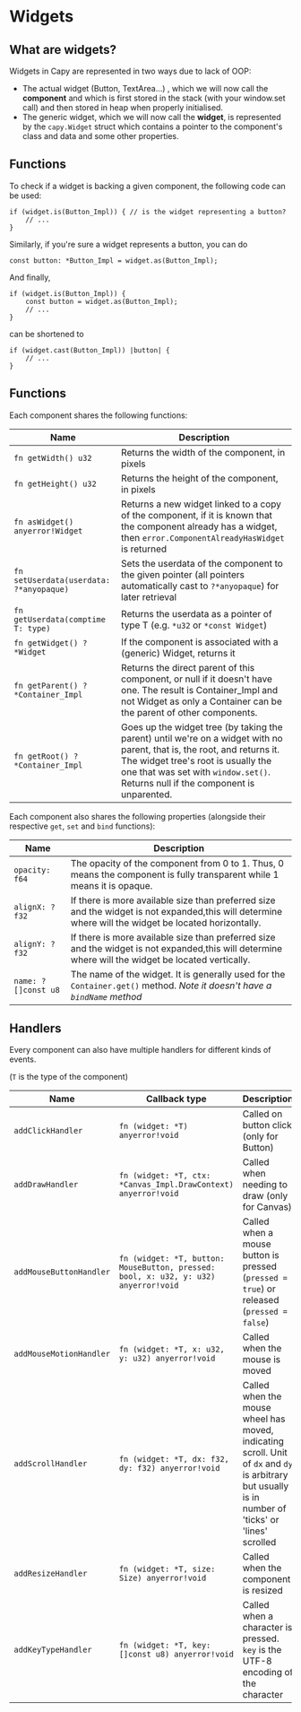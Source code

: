# Widgets
## What are widgets?

Widgets in Capy are represented in two ways due to lack of OOP:
- The actual widget (Button, TextArea...) , which we will now call the **component** and which is first stored in the stack (with your window.set call) and then stored in heap when properly initialised.
- The generic widget, which we will now call the **widget**, is represented by the `capy.Widget` struct which contains a pointer to the component's class and data and some other properties.

## Functions

To check if a widget is backing a given component, the following code can be used:
```zig
if (widget.is(Button_Impl)) { // is the widget representing a button?
    // ...
}
```

Similarly, if you're sure a widget represents a button, you can do
```zig
const button: *Button_Impl = widget.as(Button_Impl);
```

And finally,
```zig
if (widget.is(Button_Impl)) {
    const button = widget.as(Button_Impl);
    // ...
}
```
can be shortened to
```zig
if (widget.cast(Button_Impl)) |button| {
    // ...
}
```

## Functions
Each component shares the following functions:

Name | Description
---- | -----------
`fn getWidth() u32` | Returns the width of the component, in pixels
`fn getHeight() u32` | Returns the height of the component, in pixels
`fn asWidget() anyerror!Widget` | Returns a new widget linked to a copy of the component, if it is known that the component already has a widget, then `error.ComponentAlreadyHasWidget` is returned
`fn setUserdata(userdata: ?*anyopaque)` | Sets the userdata of the component to the given pointer (all pointers automatically cast to `?*anyopaque`) for later retrieval
`fn getUserdata(comptime T: type)` | Returns the userdata as a pointer of type T (e.g. `*u32` or `*const Widget`)
`fn getWidget() ?*Widget` | If the component is associated with a (generic) Widget, returns it
`fn getParent() ?*Container_Impl` | Returns the direct parent of this component, or null if it doesn't have one. The result is Container_Impl and not Widget as only a Container can be the parent of other components.
`fn getRoot() ?*Container_Impl` | Goes up the widget tree (by taking the parent) until we're on a widget with no parent, that is, the root, and returns it. The widget tree's root is usually the one that was set with `window.set()`. Returns null if the component is unparented.

Each component also shares the following properties (alongside their respective `get`, `set` and `bind` functions):

Name | Description
---- | -----------
`opacity: f64` | The opacity of the component from 0 to 1. Thus, 0 means the component is fully transparent while 1 means it is opaque.
`alignX: ?f32` | If there is more available size than preferred size and the widget is not expanded,this will determine where will the widget be located horizontally.
`alignY: ?f32` | If there is more available size than preferred size and the widget is not expanded,this will determine where will the widget be located vertically.
`name: ?[]const u8` | The name of the widget. It is generally used for the `Container.get()` method. *Note it doesn't have a `bindName` method*

## Handlers
Every component can also have multiple handlers for different kinds of events.

(`T` is the type of the component)

Name | Callback type | Description
---- | ------------- | -----------
`addClickHandler` | `fn (widget: *T) anyerror!void` | Called on button click (only for Button)
`addDrawHandler` | `fn (widget: *T, ctx: *Canvas_Impl.DrawContext) anyerror!void` | Called when needing to draw (only for Canvas)
`addMouseButtonHandler` | `fn (widget: *T, button: MouseButton, pressed: bool, x: u32, y: u32) anyerror!void` | Called when a mouse button is pressed (`pressed = true`) or released (`pressed = false`)
`addMouseMotionHandler` | `fn (widget: *T, x: u32, y: u32) anyerror!void` | Called when the mouse is moved
`addScrollHandler` | `fn (widget: *T, dx: f32, dy: f32) anyerror!void` | Called when the mouse wheel has moved, indicating scroll. Unit of `dx` and `dy` is arbitrary but usually is in number of 'ticks' or 'lines' scrolled
`addResizeHandler` | `fn (widget: *T, size: Size) anyerror!void` | Called when the component is resized
`addKeyTypeHandler` | `fn (widget: *T, key: []const u8) anyerror!void` | Called when a character is pressed. `key` is the UTF-8 encoding of the character
